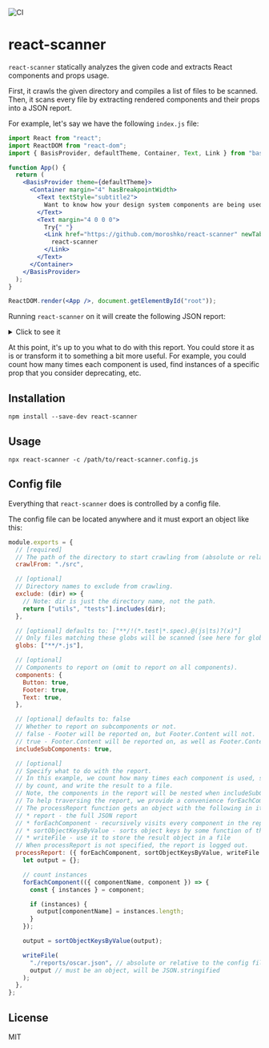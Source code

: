 ![CI](https://github.com/moroshko/react-scanner/workflows/CI/badge.svg)

# react-scanner

`react-scanner` statically analyzes the given code and extracts React components and props usage.

First, it crawls the given directory and compiles a list of files to be scanned. Then, it scans every file by extracting rendered components and their props into a JSON report.

For example, let's say we have the following `index.js` file:

```jsx
import React from "react";
import ReactDOM from "react-dom";
import { BasisProvider, defaultTheme, Container, Text, Link } from "basis";

function App() {
  return (
    <BasisProvider theme={defaultTheme}>
      <Container margin="4" hasBreakpointWidth>
        <Text textStyle="subtitle2">
          Want to know how your design system components are being used?
        </Text>
        <Text margin="4 0 0 0">
          Try{" "}
          <Link href="https://github.com/moroshko/react-scanner" newTab>
            react-scanner
          </Link>
        </Text>
      </Container>
    </BasisProvider>
  );
}

ReactDOM.render(<App />, document.getElementById("root"));
```

Running `react-scanner` on it will create the following JSON report:

<details>
  <summary>Click to see it</summary>
  
```json
{
  "Text": {
    "instances": [
      {
        "props": {
          "textStyle": "subtitle2"
        },
        "propsSpread": false,
        "location": {
          "file": "/path/to/index.js",
          "start": {
            "line": 9,
            "column": 9
          }
        }
      },
      {
        "props": {
          "margin": "4 0 0 0"
        },
        "propsSpread": false,
        "location": {
          "file": "/path/to/index.js",
          "start": {
            "line": 12,
            "column": 9
          }
        }
      }
    ]
  },
  "Link": {
    "instances": [
      {
        "props": {
          "href": "https://github.com/moroshko/react-scanner",
          "newTab": null
        },
        "propsSpread": false,
        "location": {
          "file": "/path/to/index.js",
          "start": {
            "line": 14,
            "column": 11
          }
        }
      }
    ]
  },
  "Container": {
    "instances": [
      {
        "props": {
          "margin": "4",
          "hasBreakpointWidth": null
        },
        "propsSpread": false,
        "location": {
          "file": "/path/to/index.js",
          "start": {
            "line": 8,
            "column": 7
          }
        }
      }
    ]
  }
}
```
</details>

At this point, it's up to you what to do with this report. You could store it as is or transform it to something a bit more useful. For example, you could count how many times each component is used, find instances of a specific prop that you consider deprecating, etc.

## Installation

```
npm install --save-dev react-scanner
```

## Usage

```
npx react-scanner -c /path/to/react-scanner.config.js
```

## Config file

Everything that `react-scanner` does is controlled by a config file.

The config file can be located anywhere and it must export an object like this:

```js
module.exports = {
  // [required]
  // The path of the directory to start crawling from (absolute or relative to the config file location).
  crawlFrom: "./src",

  // [optional]
  // Directory names to exclude from crawling.
  exclude: (dir) => {
    // Note: dir is just the directory name, not the path.
    return ["utils", "tests"].includes(dir);
  },

  // [optional] defaults to: ["**/!(*.test|*.spec).@(js|ts)?(x)"]
  // Only files matching these globs will be scanned (see here for glob syntax: https://github.com/micromatch/picomatch#globbing-features).
  globs: ["**/*.js"],

  // [optional]
  // Components to report on (omit to report on all components).
  components: {
    Button: true,
    Footer: true,
    Text: true,
  },

  // [optional] defaults to: false
  // Whether to report on subcomponents or not.
  // false - Footer will be reported on, but Footer.Content will not.
  // true - Footer.Content will be reported on, as well as Footer.Content.Legal, etc.
  includeSubComponents: true,

  // [optional]
  // Specify what to do with the report.
  // In this example, we count how many times each component is used, sort
  // by count, and write the result to a file.
  // Note, the components in the report will be nested when includeSubComponents is true.
  // To help traversing the report, we provide a convenience forEachComponent function.
  // The processReport function gets an object with the following in it:
  // * report - the full JSON report
  // * forEachComponent - recursively visits every component in the report
  // * sortObjectKeysByValue - sorts object keys by some function of the value (this function is identity by default)
  // * writeFile - use it to store the result object in a file
  // When processReport is not specified, the report is logged out.
  processReport: ({ forEachComponent, sortObjectKeysByValue, writeFile }) => {
    let output = {};

    // count instances
    forEachComponent(({ componentName, component }) => {
      const { instances } = component;

      if (instances) {
        output[componentName] = instances.length;
      }
    });

    output = sortObjectKeysByValue(output);

    writeFile(
      "./reports/oscar.json", // absolute or relative to the config file location
      output // must be an object, will be JSON.stringified
    );
  },
};
```

## License

MIT
